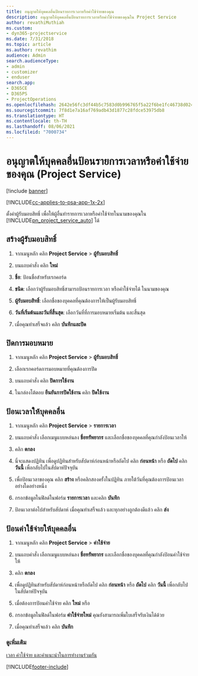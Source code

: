 ```yaml
---
title: อนุญาตให้บุคคลอื่นป้อนรายการเวลาหรือค่าใช้จ่ายของคุณ
description: อนุญาตให้บุคคลอื่นป้อนรายการเวลาหรือค่าใช้จ่ายของคุณใน Project Service
author: revathiMuthiah
ms.custom:
- dyn365-projectservice
ms.date: 7/31/2018
ms.topic: article
ms.author: revathim
audience: Admin
search.audienceType:
- admin
- customizer
- enduser
search.app:
- D365CE
- D365PS
- ProjectOperations
ms.openlocfilehash: 2642e56fc3df44b5c7583d0b996765f5a22f6be1fc46738d02462d928f833048
ms.sourcegitcommit: 7f8d1e7a16af769adb43d1877c28fdce53975db8
ms.translationtype: HT
ms.contentlocale: th-TH
ms.lasthandoff: 08/06/2021
ms.locfileid: "7000734"
---
```

# <a name="allow-someone-else-to-enter-your-time-entry-or-expense-project-service"></a>อนุญาตให้บุคคลอื่นป้อนรายการเวลาหรือค่าใช้จ่ายของคุณ (Project Service)

[!include [banner](../includes/psa-now-project-operations.md)]

[!INCLUDE[cc-applies-to-psa-app-1x-2x](../includes/cc-applies-to-psa-app-1x-2x.md)]

ตั้งค่าผู้รับมอบสิทธิ์ เพื่อให้ผู้อื่นทำรายการเวลาหรือค่าใช้จ่ายในนามของคุณใน [!INCLUDE[pn_project_service_auto](../includes/pn-project-service-auto.md)] ได้  
  
## <a name="create-a-delegate"></a>สร้างผู้รับมอบสิทธิ์  
  
1.  จากเมนูหลัก คลิก **Project Service** > **ผู้รับมอบสิทธิ์**  
  
2.  บนแถบคำสั่ง คลิก **ใหม่**  
  
3. **ชื่อ**: ป้อนชื่อสำหรับเรกคอร์ด  
  
4. **ชนิด**: เลือกว่าผู้รับมอบสิทธิ์สามารถป้อนรายการเวลา หรือค่าใช้จ่ายได้ ในนามของคุณ  
  
5. **ผู้รับมอบสิทธิ์**: เลือกชื่อของบุคคลที่คุณต้องการให้เป็นผู้รับมอบสิทธิ์  
  
6. **วันที่เริ่มต้นและวันที่สิ้นสุด**: เลือกวันที่ที่การมอบหมายเริ่มต้น และสิ้นสุด  
  
7.  เมื่อคุณทำเสร็จแล้ว คลิก **บันทึกและปิด**  
  
## <a name="turn-off-delegation"></a>ปิดการมอบหมาย  
  
1.  จากเมนูหลัก คลิก **Project Service** > **ผู้รับมอบสิทธิ์**  
  
2.  เลือกเรกคอร์ดการมอบหมายที่คุณต้องการปิด  
  
3.  บนแถบคำสั่ง คลิก **ปิดการใช้งาน**  
  
4.  ในกล่องโต้ตอบ **ยืนยันการปิดใช้งาน** คลิก **ปิดใช้งาน**  
  
## <a name="enter-time-for-someone-else"></a>ป้อนเวลาให้บุคคลอื่น  
  
1.  จากเมนูหลัก คลิก **Project Service** > **รายการเวลา**  
  
2.  บนแถบคำสั่ง เลือกเมนูแบบหล่นลง **ชื่อทรัพยากร** และเลือกชื่อของบุคคลที่คุณกำลังป้อนเวลาให้  
  
3.  คลิก **ตกลง**  
  
4.  นี่จะแสดงปฏิทิน เพื่อดูปฏิทินสำหรับสัปดาห์ก่อนหน้าหรือถัดไป คลิก **ก่อนหน้า** หรือ **ถัดไป** คลิก **วันนี้** เพื่อกลับไปในสัปดาห์ปัจจุบัน  
  
5.  เพื่อป้อนเวลาของคุณ คลิก **สร้าง** หรือคลิกสองครั้งในปฏิทิน ภายใต้วันที่คุณต้องการป้อนเวลา อย่างใดอย่างหนึ่ง  
  
6.  กรอกข้อมูลในฟิลด์ในฟอร์ม **รายการเวลา** และคลิก **บันทึก**  
  
7.  ป้อนเวลาต่อไปสำหรับสัปดาห์ เมื่อคุณทำเสร็จแล้ว และทุกอย่างถูกต้องดีแล้ว คลิก **ส่ง**  
  
## <a name="enter-expenses-for-someone-else"></a>ป้อนค่าใช้จ่ายให้บุคคลอื่น  
  
1.  จากเมนูหลัก คลิก **Project Service** > **ค่าใช้จ่าย**  
  
2.  บนแถบคำสั่ง เลือกเมนูแบบหล่นลง **ชื่อทรัพยากร** และเลือกชื่อของบุคคลที่คุณกำลังป้อนค่าใช้จ่ายให้  
  
3.  คลิก **ตกลง**  
  
4.  เพื่อดูปฏิทินสำหรับสัปดาห์ก่อนหน้าหรือถัดไป คลิก **ก่อนหน้า** หรือ **ถัดไป** คลิก **วันนี้** เพื่อกลับไปในสัปดาห์ปัจจุบัน  
  
5.  เมื่อต้องการป้อนค่าใช้จ่าย คลิก **ใหม่** หรือ  
  
6.  กรอกข้อมูลในฟิลด์ในฟอร์ม **ค่าใช้จ่ายใหม่** คุณยังสามารถเพิ่มใบเสร็จรับเงินได้ด้วย  
  
7.  เมื่อคุณทำเสร็จแล้ว คลิก **บันทึก**  
  
### <a name="see-also"></a>ดูเพิ่มเติม  
 [เวลา ค่าใช้จ่าย และคำแนะนำในการทำงานร่วมกัน](../psa/time-expense-collaboration-guide.md)


[!INCLUDE[footer-include](../includes/footer-banner.md)]